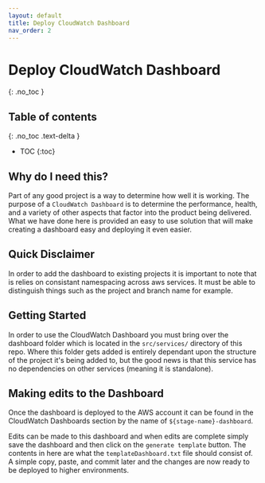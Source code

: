 ```yaml
---
layout: default
title: Deploy CloudWatch Dashboard
nav_order: 2
---
```


# Deploy CloudWatch Dashboard
{: .no_toc }

## Table of contents
{: .no_toc .text-delta }

- TOC
{:toc}

## Why do I need this?
Part of any good project is a way to determine how well it is working. The purpose of a `CloudWatch Dashboard` is to determine the performance, health, and a variety of other aspects that factor into the product being delivered. What we have done here is provided an easy to use solution that will make creating a dashboard easy and deploying it even easier.

## Quick Disclaimer
In order to add the dashboard to existing projects it is important to note that is relies on consistant namespacing across aws services. It must be able to distinguish things such as the project and branch name for example.

## Getting Started
In order to use the CloudWatch Dashboard you must bring over the dashboard folder which is located in the `src/services/` directory of this repo. Where this folder gets added is entirely dependant upon the structure of the project it's being added to, but the good news is that this service has no dependencies on other services (meaning it is standalone).

## Making edits to the Dashboard
Once the dashboard is deployed to the AWS account it can be found in the CloudWatch Dashboards section by the name of `${stage-name}-dashboard`.

Edits can be made to this dashboard and when edits are complete simply save the dashboard and then click on the `generate template` button. The contents in here are what the `templateDashboard.txt` file should consist of. A simple copy, paste, and commit later and the changes are now ready to be deployed to higher environments.
